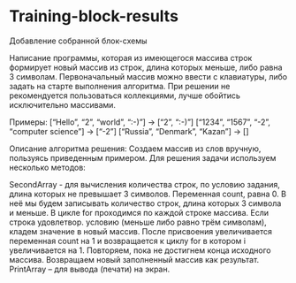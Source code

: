 # Training-block-results

Добавление собранной блок-схемы

Написание программы, которая из имеющегося массива строк формирует новый массив из строк, длина которых меньше, либо равна 3 символам. 
Первоначальный массив можно ввести с клавиатуры, либо задать на старте выполнения алгоритма. При решении не рекомендуется пользоваться коллекциями, 
лучше обойтись исключительно массивами.

Примеры:
[“Hello”, “2”, “world”, “:-)”] → [“2”, “:-)”]
[“1234”, “1567”, “-2”, “computer science”] → [“-2”]
[“Russia”, “Denmark”, “Kazan”] → []

Описание алгоритма решения: 
Создаем массив из слов вручную, пользуясь приведенным примером. 
Для решения задачи используем несколько методов:

SecondArray - для вычисления количества строк, по условию задания, длина которых не превышает 3 символов. 
Переменная count, равна 0. В неё мы будем записывать количество строк, длина которых 3 символа и меньше.
В цикле for проходимся по каждой строке массива. 
Если строка удовлетвор. условию (меньше либо равно трём символам), кладем значение в новый массив. 
После присвоения увеличивается переменная count на 1 и возвращается к циклу for в котором i увеличивается на 1.
Повторяем, пока не достигнем конца исходного массива.
Возвращаем новый заполненный массив как результат.
PrintArray – для вывода (печати) на экран.
